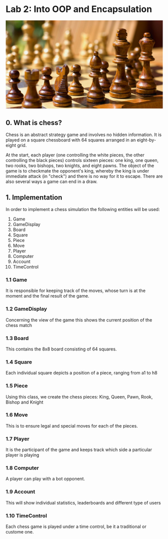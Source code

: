 # Lab 2: Into OOP and Encapsulation

![chess](./screenshots/chess.jpeg)

## 0. What is chess?

Chess is an abstract strategy game and involves no hidden information. It is played on a square chessboard with 64 squares arranged in an eight-by-eight grid.

At the start, each player (one controlling the white pieces, the other controlling the black pieces) controls sixteen pieces: one king, one queen, two rooks, two bishops, two knights, and eight pawns. The object of the game is to checkmate the opponent's king, whereby the king is under immediate attack (in "check") and there is no way for it to escape. There are also several ways a game can end in a draw.

## 1. Implementation

In order to implement a chess simulation the following entities will be used:

1. Game
2. GameDisplay
3. Board
4. Square
5. Piece
6. Move
7. Player
8. Computer
9. Account
10. TimeControl

### 1.1 Game

It is responsible for keeping track of the moves, whose turn is at the moment and the final result of the game.

### 1.2 GameDisplay

Concerning the view of the game this shows the current position of the chess match

### 1.3 Board

This contains the 8x8 board consisting of 64 squares.

### 1.4 Square

Each individual square depicts a position of a piece, ranging from a1 to h8

### 1.5 Piece

Using this class, we create the chess pieces: King, Queen, Pawn, Rook, Bishop and Knight

### 1.6 Move

This is to ensure legal and special moves for each of the pieces.

### 1.7 Player

It is the participant of the game and keeps track which side a particular player is playing

### 1.8 Computer

A player can play with a bot opponent.

### 1.9 Account

This will show individual statistics, leaderboards and different type of users

### 1.10 TimeControl

Each chess game is played under a time control, be it a traditional or custome one.
